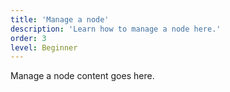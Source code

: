 ```yaml
---
title: 'Manage a node'
description: 'Learn how to manage a node here.'
order: 3
level: Beginner
---
```

Manage a node content goes here.
